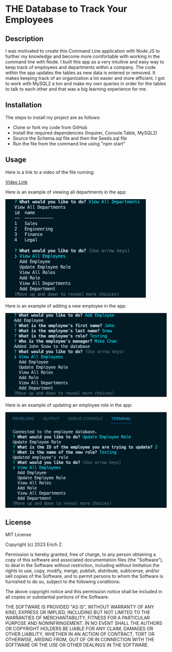 # THE Database to Track Your Employees

## Description

I was motivated to create this Command Line application with Node.JS to further my knowledge and become more comfortable with working in the command line with Node. I built this app as a very intuitive and easy way to keep track of employees and departments within a company. The code within the app updates the tables as new data is entered or removed. It makes keeping track of an organization a lot easier and more efficient. I got to work with MySQL2 a ton and make my own queries in order for the tables to talk to each other and that was a big learning experience for me.

## Installation

The steps to install my project are as follows:

- Clone or fork my code from GitHub
- Install the required dependencies (Inquirer, Console.Table, MySQL2)
- Source the Schema.sql file and then the Seeds.sql file
- Run the file from the command line using "npm start"

## Usage

Here is a link to a video of the file running:

[Video Link](https://drive.google.com/file/d/1LwpK3Sfv1GN_VAtm6_8U5egM6DkrSfC5/view)

Here is an example of viewing all departments in the app:

![View All Departments](Assets/Images/Screenshot1.png)

Here is an example of adding a new employee in the app:

![Add New Employee](Assets/Images/Screenshot2.png)

Here is an example of updating an employee role in the app:

![Update Employee Role](Assets/Images/Screenshot3.png)

## License

MIT License

Copyright (c) 2023 Erich Z.

Permission is hereby granted, free of charge, to any person obtaining a copy of this software and associated documentation files (the "Software"), to deal in the Software without restriction, including without limitation the rights to use, copy, modify, merge, publish, distribute, sublicense, and/or sell copies of the Software, and to permit persons to whom the Software is furnished to do so, subject to the following conditions:

The above copyright notice and this permission notice shall be included in all copies or substantial portions of the Software.

THE SOFTWARE IS PROVIDED "AS IS", WITHOUT WARRANTY OF ANY KIND, EXPRESS OR IMPLIED, INCLUDING BUT NOT LIMITED TO THE WARRANTIES OF MERCHANTABILITY, FITNESS FOR A PARTICULAR PURPOSE AND NONINFRINGEMENT. IN NO EVENT SHALL THE AUTHORS OR COPYRIGHT HOLDERS BE LIABLE FOR ANY CLAIM, DAMAGES OR OTHER LIABILITY, WHETHER IN AN ACTION OF CONTRACT, TORT OR OTHERWISE, ARISING FROM, OUT OF OR IN CONNECTION WITH THE SOFTWARE OR THE USE OR OTHER DEALINGS IN THE SOFTWARE.

